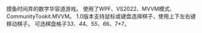 摸鱼时间弄的数字华容道游戏。
使用了WPF、VS2022、MVVM模式、CommunityTookit.MVVM。
1.0版本支持鼠标或键盘选择棋子，使用上下左右键移动棋子。
可选棋盘格子3*3、4*4、5*5、6*6、7*7。
